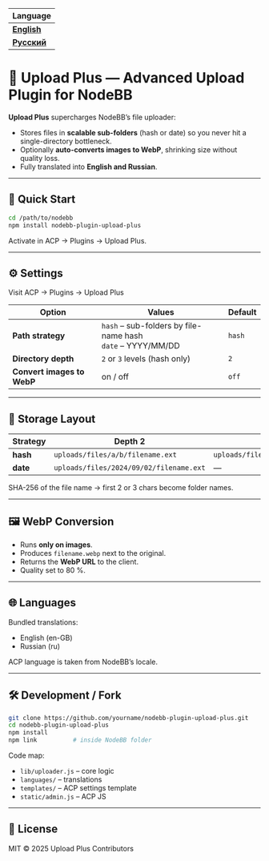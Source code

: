 | Language |
|----------|
| [**English**](README.md) |
| [**Русский**](README.ru.md) |


# 📁 Upload Plus — Advanced Upload Plugin for NodeBB

**Upload Plus** supercharges NodeBB’s file uploader:



- Stores files in **scalable sub-folders** (hash or date) so you never hit a single-directory bottleneck.  
- Optionally **auto-converts images to WebP**, shrinking size without quality loss.  
- Fully translated into **English and Russian**.

---

## 🚀 Quick Start

```bash
cd /path/to/nodebb
npm install nodebb-plugin-upload-plus
```

Activate in ACP → Plugins → Upload Plus.

---

## ⚙️ Settings

Visit ACP → Plugins → Upload Plus

| Option | Values | Default |
|---|---|---|
| **Path strategy** | `hash` – sub-folders by file-name hash<br>`date` – YYYY/MM/DD | `hash` |
| **Directory depth** | `2` or `3` levels (hash only) | `2` |
| **Convert images to WebP** | on / off | `off` |

---

## 📂 Storage Layout

| Strategy | Depth 2 | Depth 3 |
|---|---|---|
| **hash** | `uploads/files/a/b/filename.ext` | `uploads/files/a/b/c/filename.ext` |
| **date** | `uploads/files/2024/09/02/filename.ext` | — |

SHA-256 of the file name → first 2 or 3 chars become folder names.

---

## 🖼️ WebP Conversion

- Runs **only on images**.  
- Produces `filename.webp` next to the original.  
- Returns the **WebP URL** to the client.  
- Quality set to 80 %.

---

## 🌐 Languages

Bundled translations:

- English (en-GB)  
- Russian (ru)

ACP language is taken from NodeBB’s locale.

---

## 🛠️ Development / Fork

```bash
git clone https://github.com/yourname/nodebb-plugin-upload-plus.git
cd nodebb-plugin-upload-plus
npm install
npm link          # inside NodeBB folder
```

Code map:

- `lib/uploader.js` – core logic  
- `languages/` – translations  
- `templates/` – ACP settings template  
- `static/admin.js` – ACP JS

---

## 📄 License

MIT © 2025 Upload Plus Contributors
